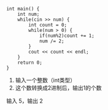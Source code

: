```
int main() {
    int num;
    while(cin >> num) {
        int count = 0;
        while(num > 0) {
            if(num%2)count += 1;
            num /= 2;
        }
        cout << count << endl;
    }
    return 0;
}
```
1. 输入一个整数（int类型）
2. 这个数转换成2进制后，输出1的个数

输入 5，输出 2